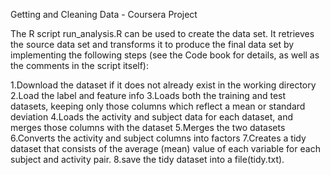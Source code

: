 Getting and Cleaning Data - Coursera Project

The R script run_analysis.R can be used to create the data set. It retrieves the source data set and transforms it to produce
 the final data set by implementing the following steps (see the Code book for details, as well as the comments in the script
 itself):

1.Download the dataset if it does not already exist in the working directory
2.Load the label and feature info
3.Loads both the training and test datasets, keeping only those columns which reflect a mean or standard deviation
4.Loads the activity and subject data for each dataset, and merges those columns with the dataset
5.Merges the two datasets
6.Converts the activity and subject columns into factors
7.Creates a tidy dataset that consists of the average (mean) value of each variable for each subject and activity pair.
8.save the tidy dataset into a file(tidy.txt).